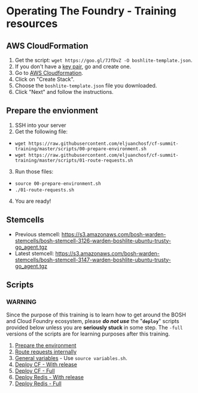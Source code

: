 # Operating The Foundry - Training resources

## AWS CloudFormation

1. Get the script: `wget https://goo.gl/7JfDvZ -O boshlite-template.json`.
2. If you don't have a [key pair](https://console.aws.amazon.com/ec2/v2/home?KeyPairs:sort=keyName), go and create one.
3. Go to [AWS Cloudformation](https://console.aws.amazon.com/cloudformation/).
4. Click on "Create Stack".
5. Choose the `boshlite-template.json` file you downloaded.
6. Click "Next" and follow the instructions.

## Prepare the envionment

1. SSH into your server
2. Get the following file:
  * `wget https://raw.githubusercontent.com/eljuanchosf/cf-summit-training/master/scripts/00-prepare-environment.sh`
  * `wget https://raw.githubusercontent.com/eljuanchosf/cf-summit-training/master/scripts/01-route-requests.sh`
3. Run those files:
  * `source 00-prepare-environment.sh`
  * `./01-route-requests.sh`
4. You are ready!

## Stemcells

* Previous stemcell: https://s3.amazonaws.com/bosh-warden-stemcells/bosh-stemcell-3126-warden-boshlite-ubuntu-trusty-go_agent.tgz
* Latest stemcell: https://s3.amazonaws.com/bosh-warden-stemcells/bosh-stemcell-3147-warden-boshlite-ubuntu-trusty-go_agent.tgz

## Scripts

### WARNING

Since the purpose of this training is to learn how to get around the BOSH and Cloud Foundry ecosystem, please ***do not use*** the "**`deploy`**" scripts provided below unless you are **seriously stuck**  in some step. The `-full` versions of the scripts are for learning purposes after this training.

1. [Prepare the environment](scripts/00-prepare-environment.sh)
1. [Route requests internally](scripts/01-route-requests.sh)
1. [General variables](scripts/variables.sh.gpg) - Use `source variables.sh`.
1. [Deploy CF - With release](scripts/03-deploy-cf-with-release.sh.gpg)
1. [Deploy CF - Full](scripts/03-deploy-cf-full.sh.gpg)
1. [Deploy Redis - With release](scripts/04-deploy-redis-with-release.sh.gpg)
1. [Deploy Redis - Full](scripts/04-deploy-redis-full.sh.gpg)
